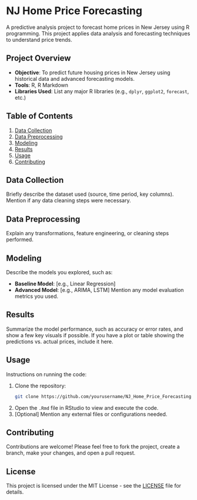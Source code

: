 # NJ Home Price Forecasting

A predictive analysis project to forecast home prices in New Jersey using R programming. This project applies data analysis and forecasting techniques to understand price trends.

## Project Overview

- **Objective**: To predict future housing prices in New Jersey using historical data and advanced forecasting models.
- **Tools**: R, R Markdown
- **Libraries Used**: List any major R libraries (e.g., `dplyr`, `ggplot2`, `forecast`, etc.)

## Table of Contents
1. [Data Collection](#data-collection)
2. [Data Preprocessing](#data-preprocessing)
3. [Modeling](#modeling)
4. [Results](#results)
5. [Usage](#usage)
6. [Contributing](#contributing)

## Data Collection

Briefly describe the dataset used (source, time period, key columns). Mention if any data cleaning steps were necessary.

## Data Preprocessing

Explain any transformations, feature engineering, or cleaning steps performed.

## Modeling

Describe the models you explored, such as:
- **Baseline Model**: [e.g., Linear Regression]
- **Advanced Model**: [e.g., ARIMA, LSTM]
Mention any model evaluation metrics you used.

## Results

Summarize the model performance, such as accuracy or error rates, and show a few key visuals if possible. If you have a plot or table showing the predictions vs. actual prices, include it here.

## Usage

Instructions on running the code:
1. Clone the repository:
    ```bash
    git clone https://github.com/yourusername/NJ_Home_Price_Forecasting.git
    ```
2. Open the `.Rmd` file in RStudio to view and execute the code.
3. [Optional] Mention any external files or configurations needed.

## Contributing

Contributions are welcome! Please feel free to fork the project, create a branch, make your changes, and open a pull request.

## License

This project is licensed under the MIT License - see the [LICENSE](LICENSE) file for details.
